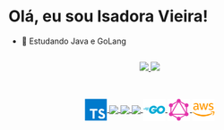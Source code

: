 # Olá, eu sou Isadora Vieira!

- 🌱 Estudando Java e GoLang

##

<div align="center">
  <a href="https://github.com/isadoravieira">
  <img height="180em" src="https://github-readme-stats.vercel.app/api?username=isadoravieira&show_icons=true&theme=radical&include_all_commits=true&count_private=true"/>
  <img height="180em" src="https://github-readme-stats.vercel.app/api/top-langs/?username=isadoravieira&layout=compact&langs_count=7&theme=radical"/>
</div>

  ##
<div align="center" style="display: inline_block" ><br>
  <img align="center" height="40em" src="https://github.com/devicons/devicon/blob/v2.15.1/icons/typescript/typescript-original.svg" />
  <img align="center" height="40em" src="https://cdn.jsdelivr.net/gh/devicons/devicon/icons/javascript/javascript-original.svg" />
  <img align="center" height="40em" src="https://cdn.jsdelivr.net/gh/devicons/devicon/icons/java/java-original.svg" />
  <img align="center" height="40em" src="https://cdn.jsdelivr.net/gh/devicons/devicon/icons/python/python-original.svg" />  
  <img align="center" height="40em" src="https://github.com/devicons/devicon/blob/v2.15.1/icons/go/go-original-wordmark.svg" />
  <img align="center" height="40em" src="https://github.com/devicons/devicon/blob/v2.15.1/icons/graphql/graphql-plain.svg" />
  <img align="center" height="40em" src="https://github.com/devicons/devicon/blob/v2.15.1/icons/amazonwebservices/amazonwebservices-plain-wordmark.svg" />
          

</div>  

  
